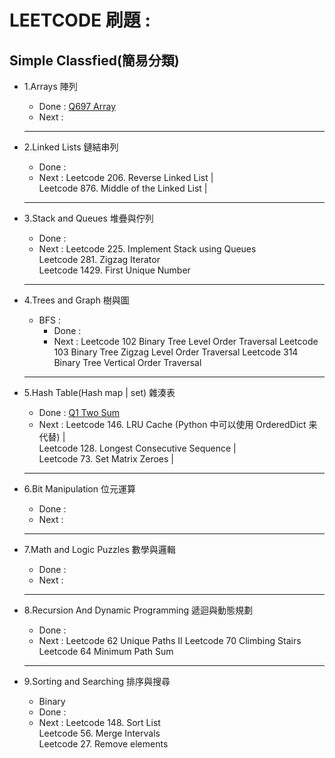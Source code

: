 # LEETCODE 刷題 :

## Simple Classfied(簡易分類)

- 1.Arrays 陣列
  - Done : [Q697 Array](Array/Q697_Array.py) <br/>
  - Next :
  <hr/>
- 2.Linked Lists 鏈結串列
  - Done :
  - Next :
  Leetcode 206. Reverse Linked List | <br/>
  Leetcode 876. Middle of the Linked List | <br/>
  <hr/>
- 3.Stack and Queues 堆疊與佇列
  - Done :
  - Next :
  Leetcode 225. Implement Stack using Queues <br/>
  Leetcode 281. Zigzag Iterator <br/>
  Leetcode 1429. First Unique Number <br/>
  <hr/>
- 4.Trees and Graph 樹與圖

  - BFS :
    - Done :
    - Next :
      Leetcode 102 Binary Tree Level Order Traversal
      Leetcode 103 Binary Tree Zigzag Level Order Traversal
      Leetcode 314 Binary Tree Vertical Order Traversal

  <hr/>

- 5.Hash Table(Hash map | set) 雜湊表

  - Done : [Q1 Two Sum](HashMap/Q1_TwoSum.py) <br/>
  - Next :
    Leetcode 146. LRU Cache (Python 中可以使用 OrderedDict 来代替) | <br/>
    Leetcode 128. Longest Consecutive Sequence | <br/>
    Leetcode 73. Set Matrix Zeroes | <br/>

  <hr/>

- 6.Bit Manipulation 位元運算
  - Done :
  - Next :
  <hr/>
- 7.Math and Logic Puzzles 數學與邏輯

  - Done :
  - Next :
  <hr/>

- 8.Recursion And Dynamic Programming 遞迴與動態規劃
  - Done :
  - Next :
  Leetcode 62 Unique Paths II
  Leetcode 70 Climbing Stairs
  Leetcode 64 Minimum Path Sum
  <hr/>
- 9.Sorting and Searching 排序與搜尋
  - Binary
  - Done :
  - Next :
  Leetcode 148. Sort List <br/>
  Leetcode 56. Merge Intervals <br/>
  Leetcode 27. Remove elements
